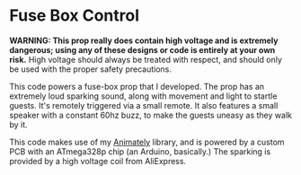 # Fuse Box Control
**WARNING: This prop really does contain high voltage and is extremely dangerous; using any of these designs or code is entirely at your own risk.** High voltage should always be treated with respect, and should only be used with the proper safety precautions.

This code powers a fuse-box prop that I developed. The prop has an extremely loud sparking sound, along with movement and light to startle guests. It's remotely triggered via a small remote. It also features a small speaker with a constant 60hz buzz, to make the guests uneasy as they walk by it.

This code makes use of my [Animately](https://github.com/nickkoza/animately) library, and is powered by a custom PCB with an ATmega328p chip (an Arduino, basically.) The sparking is provided by a high voltage coil from AliExpress.
